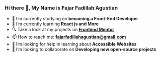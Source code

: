 ### Hi there 👋, My Name is Fajar Fadillah Agustian

- 🔭 I’m currently studying on **becoming a Front-End Developer**
- 🌱 I’m currently learning **React js and More**
- 🔍 Take a look at my projects on [**Frontend Mentor**](https://www.frontendmentor.io/profile/fajarfadillahh)
- 📫 How to reach me: **fajarfadillahagustian@gmail.com**
- 🤝 I’m looking for help in learning about **Accessible Websites**
- 👯 I’m looking to collaborate on **Developing new open-source projects**

